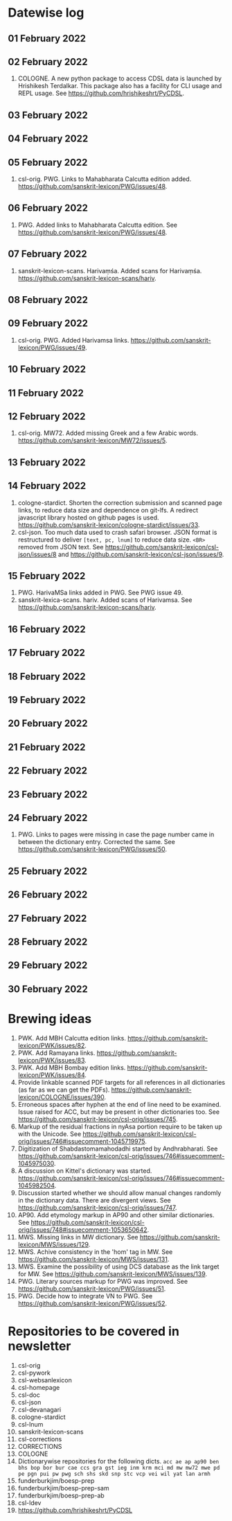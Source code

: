 # Datewise log

## 01 February 2022

## 02 February 2022

1. COLOGNE. A new python package to access CDSL data is launched by Hrishikesh Terdalkar. This package also has a facility for CLI usage and REPL usage. See https://github.com/hrishikeshrt/PyCDSL.

## 03 February 2022


## 04 February 2022


## 05 February 2022

1. csl-orig. PWG. Links to Mahabharata Calcutta edition added. https://github.com/sanskrit-lexicon/PWG/issues/48.

## 06 February 2022

1. PWG. Added links to Mahabharata Calcutta edition. See https://github.com/sanskrit-lexicon/PWG/issues/48.

## 07 February 2022

1. sanskrit-lexicon-scans. Harivaṃśa. Added scans for Harivaṃśa. https://github.com/sanskrit-lexicon-scans/hariv.

## 08 February 2022


## 09 February 2022

1. csl-orig. PWG. Added Harivamsa links. https://github.com/sanskrit-lexicon/PWG/issues/49.

## 10 February 2022


## 11 February 2022


## 12 February 2022

1. csl-orig. MW72. Added missing Greek and a few Arabic words. https://github.com/sanskrit-lexicon/MW72/issues/5.

## 13 February 2022


## 14 February 2022

1. cologne-stardict. Shorten the correction submission and scanned page links, to reduce data size and dependence on git-lfs. A redirect javascript library hosted on github pages is used. https://github.com/sanskrit-lexicon/cologne-stardict/issues/33.
2. csl-json. Too much data used to crash safari browser. JSON format is restructured to deliver `[text, pc, lnum]` to reduce data size. `<BR>` removed from JSON text. See https://github.com/sanskrit-lexicon/csl-json/issues/8 and https://github.com/sanskrit-lexicon/csl-json/issues/9.

## 15 February 2022

1. PWG. HarivaMSa links added in PWG. See PWG issue 49.
2. sanskrit-lexica-scans. hariv. Added scans of Harivamsa. See https://github.com/sanskrit-lexicon-scans/hariv.

## 16 February 2022

## 17 February 2022

## 18 February 2022


## 19 February 2022


## 20 February 2022

## 21 February 2022

## 22 February 2022

## 23 February 2022

## 24 February 2022

1. PWG. Links to pages were missing in case the page number came in between the dictionary entry. Corrected the same. See https://github.com/sanskrit-lexicon/PWG/issues/50.

## 25 February 2022


## 26 February 2022


## 27 February 2022


## 28 February 2022


## 29 February 2022

## 30 February 2022


# Brewing ideas

1. PWK. Add MBH Calcutta edition links. https://github.com/sanskrit-lexicon/PWK/issues/82.
2. PWK. Add Ramayana links. https://github.com/sanskrit-lexicon/PWK/issues/83.
3. PWK. Add MBH Bombay edition links. https://github.com/sanskrit-lexicon/PWK/issues/84.
4. Provide linkable scanned PDF targets for all references in all dictionaries (as far as we can get the PDFs). https://github.com/sanskrit-lexicon/COLOGNE/issues/390.
5. Erroneous spaces after hyphen at the end of line need to be examined. Issue raised for ACC, but may be present in other dictionaries too. See https://github.com/sanskrit-lexicon/csl-orig/issues/745.
6. Markup of the residual fractions in nyAsa portion require to be taken up with the Unicode. See https://github.com/sanskrit-lexicon/csl-orig/issues/746#issuecomment-1045719975.
7. Digitization of Shabdastomamahodadhi started by Andhrabharati. See https://github.com/sanskrit-lexicon/csl-orig/issues/746#issuecomment-1045975030.
8. A discussion on Kittel's dictionary was started. https://github.com/sanskrit-lexicon/csl-orig/issues/746#issuecomment-1045982504.
9. Discussion started whether we should allow manual changes randomly in the dictionary data. There are divergent views. See https://github.com/sanskrit-lexicon/csl-orig/issues/747.
10. AP90. Add etymology markup in AP90 and other similar dictionaries. See https://github.com/sanskrit-lexicon/csl-orig/issues/748#issuecomment-1053650642.
11. MWS. Missing links in MW dictionary. See https://github.com/sanskrit-lexicon/MWS/issues/129.
12. MWS. Achive consistency in the 'hom' tag in MW. See https://github.com/sanskrit-lexicon/MWS/issues/131.
13. MWS. Examine the possibility of using DCS database as the link target for MW. See https://github.com/sanskrit-lexicon/MWS/issues/139.
14. PWG. Literary sources markup for PWG was improved. See https://github.com/sanskrit-lexicon/PWG/issues/51.
15. PWG. Decide how to integrate VN to PWG. See https://github.com/sanskrit-lexicon/PWG/issues/52.

# Repositories to be covered in newsletter

1. csl-orig
2. csl-pywork
3. csl-websanlexicon
4. csl-homepage
5. csl-doc
6. csl-json
7. csl-devanagari
8. cologne-stardict
9. csl-lnum
10. sanskrit-lexicon-scans
11. csl-corrections
12. CORRECTIONS
13. COLOGNE
14. Dictionarywise repositories for the following dicts. 
`acc ae ap ap90 ben bhs bop bor bur cae ccs gra gst ieg inm krm mci md mw mw72 mwe pd pe pgn pui pw pwg sch shs skd snp stc vcp vei wil yat lan armh`
15. funderburkjim/boesp-prep
16. funderburkjim/boesp-prep-sam
17. funderburkjim/boesp-prep-ab
18. csl-ldev
19. https://github.com/hrishikeshrt/PyCDSL
